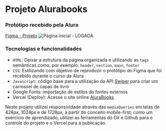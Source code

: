 # Projeto Alurabooks

### Protótipo recebido pela Alura
[Figma - Projeto](https://www.figma.com/file/AYHhiJlMl6qDfl0YTzEdU9/AluraBooks-(Copy)?node-id=37%3A94&t=hVIjaPGf8bByfHJ5-1)
![Página inicial - LOGADA](https://user-images.githubusercontent.com/83550425/222803805-da4b75f6-1814-48df-aeaf-206a54dbc018.png)

### Tecnologias e funcionalidades

- `HTML`: Deixar a estrutura da página organizada e utilizando as `tags` semânticas como, por exemplo: `header`, `section`, `main`, `footer`
- `CSS`: Estilizando com objetivo de reproduzir o protótipo do Figma que foi recebido durante o curso da Alura
- `Javascript`: código base para a utilização da API [Swiper](https://swiperjs.com/swiper-api) para criar um carrossel de capas de livro
- Google Fonts: importação de estilos de fontes externos
- Vercel (Deploy): Acesse o site online [AluraBooks](https://alurabook-mu.vercel.app/)

Neste projeto utilizei responsividade através das `mediaQueries` em telas de 428px, 1024px e de 1728px, a partir do conceito mobile-first; como um exercício de aprendizado, utilizei as ferramentas do Git e Github para o controle do projeto e o Vercel para a publicação.


